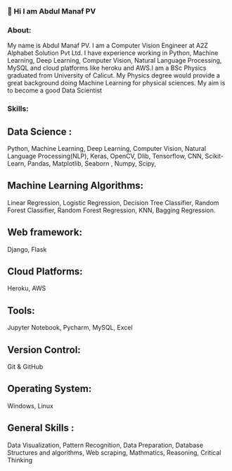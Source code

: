 ###  👋 Hi I am Abdul Manaf PV

### About:
My name is Abdul Manaf PV. I am a Computer Vision Engineer at A2Z Alphabet Solution Pvt Ltd. I have experience working in Python, Machine Learning, Deep Learning, Computer Vision, Natural Language Processing, MySQL and cloud platforms like heroku and AWS.I am a BSc Physics graduated from University of Calicut. My Physics degree would provide a great background doing Machine Learning for physical sciences. My aim is to become a good Data Scientist

### Skills:

##  Data Science : 
Python, Machine Learning, Deep Learning, Computer Vision, Natural Language Processing(NLP), Keras, OpenCV, Dlib, Tensorflow, CNN, Scikit-Learn, Pandas, Matplotlib, Seaborn , Numpy, Scipy,

##  Machine Learning Algorithms:

Linear Regression, Logistic Regression, Decision Tree Classifier, Random Forest Classifier, Random Forest Regression, KNN, Bagging Regression.

##  Web framework:
Django, Flask

##  Cloud Platforms:
 Heroku, AWS
 
 ##  Tools:
 Jupyter Notebook, Pycharm, MySQL, Excel
 
 ## Version Control:
 Git & GitHub

##  Operating System:
Windows, Linux

## General Skills :

Data Visualization, Pattern Recognition, Data Preparation, Database Structures
and algorithms, Web scraping, Mathmatics, Reasoning, Critical Thinking



<!--
**abdulmanafpv/abdulmanafpv** is a ✨ _special_ ✨ repository because its `README.md` (this file) appears on your GitHub profile.

Here are some ideas to get you started:

- 🔭 I’m currently working on ...
- 🌱 I’m currently learning ...
- 👯 I’m looking to collaborate on ...
- 🤔 I’m looking for help with ...
- 💬 Ask me about ...
- 📫 How to reach me: ...
- 😄 Pronouns: ...
- ⚡ Fun fact: ...
-->
